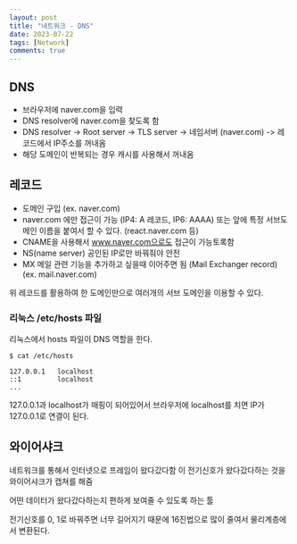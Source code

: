 ```yaml
---
layout: post
title: "네트워크 - DNS"
date: 2023-07-22
tags: [Network]
comments: true
---
```


## DNS

- 브라우저에 naver.com을 입력
- DNS resolver에 naver.com을 찾도록 함
- DNS resolver -> Root server -> TLS server -> 네임서버 (naver.com) -> 레코드에서 IP주소를 꺼내옴
- 해당 도메인이 반복되는 경우 캐시를 사용해서 꺼내옴

## 레코드

- 도메인 구입 (ex. naver.com)
- naver.com 에만 접근이 가능 (IP4: A 레코드, IP6: AAAA) 또는 앞에 특정 서브도메인 이름을 붙여서 할 수 있다. (react.naver.com 등)
- CNAME을 사용해서 www.naver.com으로도 접근이 가능토록함
- NS(name server) 공인된 IP로만 바꿔줘야 안전
- MX 메일 관련 기능을 추가하고 싶을때 이어주면 됨 (Mail Exchanger record) (ex. mail.naver.com)

위 레코드를 활용하여 한 도메인만으로 여러개의 서브 도메인을 이용할 수 있다.

### 리눅스 /etc/hosts 파일

리눅스에서 hosts 파일이 DNS 역할을 한다.

```$
$ cat /etc/hosts

127.0.0.1   localhost
::1         localhost
...
```

127.0.0.1과 localhost가 매핑이 되어있어서 브라우저에 localhost를 치면 IP가 127.0.0.1로 연결이 된다.

## 와이어샤크

네트워크를 통해서 인터넷으로 프레임이 왔다갔다함
이 전기신호가 왔다갔다하는 것을 와이어샤크가 캡쳐를 해줌

어떤 데이터가 왔다갔다하는지 편하게 보여줄 수 있도록 하는 툴

전기신호를 0, 1로 바꿔주면 너무 길어지기 때문에 16진법으로 많이 줄여서 물리계층에서 변환된다.
